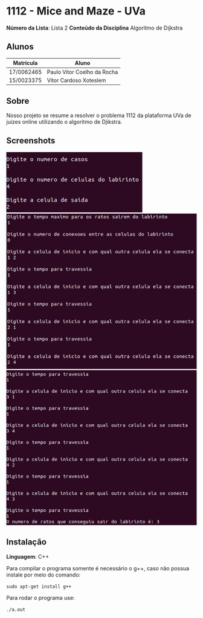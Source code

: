 # 1112 - Mice and Maze - UVa

**Número da Lista**: Lista 2
**Conteúdo da Disciplina** Algoritmo de Dijkstra

## Alunos
|Matrícula | Aluno |
| -- | -- |
| 17/0062465  |  Paulo Vitor Coelho da Rocha |
| 15/0023375  |  Vitor Cardoso Xoteslem |

## Sobre 
Nosso projeto se resume a resolver o problema 1112 da plataforma UVa de juizes online utilizando o algoritmo de Djikstra.

## Screenshots
![Funcionamento1](/img/Interface1.png)
![Funcionamento2](/img/Interface2.png)
![Funcionamento3](/img/Interface3.png)

## Instalação 
**Linguagem**: C++

Para compilar o programa somente é necessário o g++, caso não possua instale por meio do comando:
```
sudo apt-get install g++
```
Para rodar o programa use:
```
./a.out
```

